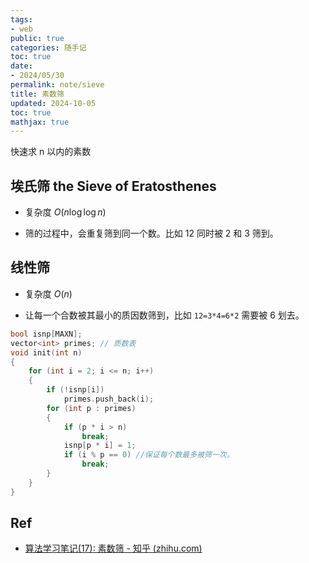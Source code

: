 ```yaml
---
tags:
- web
public: true
categories: 随手记
toc: true
date:
- 2024/05/30
permalink: note/sieve
title: 素数筛
updated: 2024-10-05
toc: true
mathjax: true
---
```


快速求 n 以内的素数

<!--more-->

## 埃氏筛 the Sieve of Eratosthenes

  + 复杂度 $O(n \log \log n)$

  + 筛的过程中，会重复筛到同一个数。比如 12 同时被 2 和 3 筛到。

## 线性筛

  + 复杂度 $O(n)$

  + 让每一个合数被其最小的质因数筛到，比如 `12=3*4=6*2` 需要被 6 划去。

```cpp
bool isnp[MAXN];
vector<int> primes; // 质数表
void init(int n)
{
    for (int i = 2; i <= n; i++)
    {
        if (!isnp[i])
            primes.push_back(i);
        for (int p : primes)
        {
            if (p * i > n)
                break;
            isnp[p * i] = 1;
            if (i % p == 0) //保证每个数最多被筛一次。
                break;
        }
    }
}
```

## Ref

  + [算法学习笔记(17): 素数筛 - 知乎 (zhihu.com)](https://zhuanlan.zhihu.com/p/100051075)
